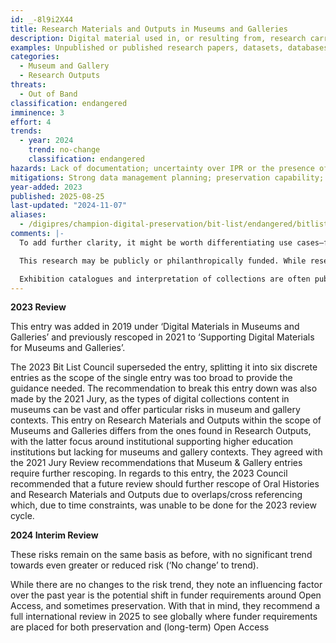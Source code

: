 ```yaml
---
id: _-8l9i2X44
title: Research Materials and Outputs in Museums and Galleries
description: Digital material used in, or resulting from, research carried out on materials, digital or otherwise, held in galleries, museums, or similar. Research outcomes may not be formally published, and supporting datasets may not be formally accessioned or archived by an organization or a related organization. Access to these research materials and outcomes may only be made available for internal use, to inform other public outcomes, or for individual researchers.
examples: Unpublished or published research papers, datasets, databases and other supplementary materials
categories:
  - Museum and Gallery
  - Research Outputs
threats:
  - Out of Band
classification: endangered
imminence: 3
effort: 4
trends:
  - year: 2024
    trend: no-change
    classification: endangered
hazards: Lack of documentation; uncertainty over IPR or the presence of orphaned works; unstable funding for repository; external dependencies.
mitigations: Strong data management planning; preservation capability; good documentation; deposit into trusted repository.
year-added: 2023
published: 2025-08-25
last-updated: "2024-11-07"
aliases:
  - /digipres/champion-digital-preservation/bit-list/endangered/bitlist-research-materials-outputs-museums-galleries
comments: |-
  To add further clarity, it might be worth differentiating use cases—for research outputs as digital material resulting from research carried out in Museums and Galleries, and for digital material used in research.

  This research may be publicly or philanthropically funded. While research materials - used and/or developed in the course or research - and research outputs may not be made publicly available, they may be used to inform other outputs, e.g. exhibition, interpretation, conservation, etc.

  Exhibition catalogues and interpretation of collections are often published online in research papers.
---
```

**2023 Review**

This entry was added in 2019 under ‘Digital Materials in Museums and Galleries’ and previously rescoped in 2021 to ‘Supporting Digital Materials for Museums and Galleries’.

The 2023 Bit List Council superseded the entry, splitting it into six discrete entries as the scope of the single entry was too broad to provide the guidance needed. The recommendation to break this entry down was also made by the 2021 Jury, as the types of digital collections content in museums can be vast and offer particular risks in museum and gallery contexts. This entry on Research Materials and Outputs within the scope of Museums and Galleries differs from the ones found in Research Outputs, with the latter focus around institutional supporting higher education institutions but lacking for museums and gallery contexts. They agreed with the 2021 Jury Review recommendations that Museum & Gallery entries require further rescoping. In regards to this entry, the 2023 Council recommended that a future review should further rescope of Oral Histories and Research Materials and Outputs due to overlaps/cross referencing which, due to time constraints, was unable to be done for the 2023 review cycle.

**2024 Interim Review**

These risks remain on the same basis as before, with no significant trend towards even greater or reduced risk (‘No change’ to trend).

While there are no changes to the risk trend, they note an influencing factor over the past year is the potential shift in funder requirements around Open Access, and sometimes preservation. With that in mind, they recommend a full international review in 2025 to see globally where funder requirements are placed for both preservation and (long-term) Open Access
